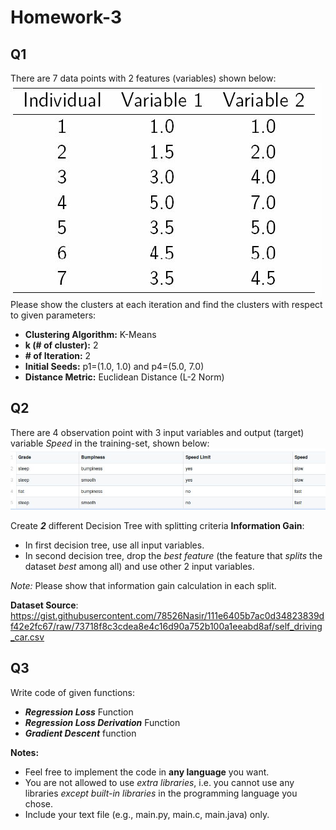 # Homework-3

## Q1

There are 7 data points with 2 features (variables) shown below:
![Comparison-of-Two-Sets](./resources/kmeans_example.png)
 Please show the clusters at each iteration and find the clusters with respect to given parameters:

* **Clustering Algorithm:** K-Means
* **k (# of cluster):** 2
* **# of Iteration:** 2
* **Initial Seeds:** p1=(1.0, 1.0) and p4=(5.0, 7.0)
* **Distance Metric:** Euclidean Distance (L-2 Norm)
## Q2

There are 4 observation point with 3 input variables and output (target) variable *Speed* in the training-set, shown below:
![Comparison-of-Two-Sets](./resources/decision_tree_example.png)

Create ***2*** different Decision Tree with splitting criteria **Information Gain**:

* In first decision tree, use all input variables.
* In second decision tree, drop the *best feature* (the feature that *splits* the dataset *best* among all) and use other 2 input variables.

*Note:* Please show that information gain calculation in each split.


**Dataset Source**:  https://gist.githubusercontent.com/78526Nasir/111e6405b7ac0d34823839df42e2fc67/raw/73718f8c3cdea8e4c16d90a752b100a1eeabd8af/self_driving_car.csv

## Q3
Write code of given functions:

* ***Regression Loss*** Function
* ***Regression Loss Derivation*** Function
* ***Gradient Descent*** function

**Notes:**

* Feel free to implement the code in **any language** you want. 
* You are not allowed to use *extra libraries*, i.e. you cannot use any libraries *except built-in libraries* in the programming language you chose.
* Include your text file (e.g., main.py, main.c, main.java) only.